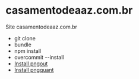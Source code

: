 casamentodeaaz.com.br
=====================

Site casamentodeaaz.com.br

- git clone
- bundle
- npm install
- overcommit --install
- [Install pngout](http://www.reviewboard.com/2014/08/10563/install-pngout-ubuntu-14-04-server/)
- [Install pngquant](http://askubuntu.com/questions/469171/pngquant-2-0-for-ubuntu-12-04-not-available)
